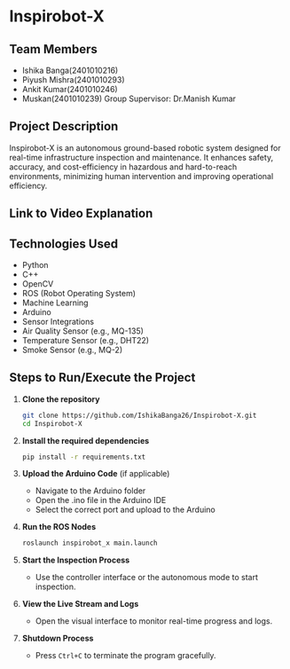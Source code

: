 # Inspirobot-X

## Team Members

* Ishika Banga(2401010216)
* Piyush Mishra(2401010293)
* Ankit Kumar(2401010246)
* Muskan(2401010239)
  Group Supervisor: Dr.Manish Kumar

## Project Description

Inspirobot-X is an autonomous ground-based robotic system designed for real-time infrastructure inspection and maintenance. It enhances safety, accuracy, and cost-efficiency in hazardous and hard-to-reach environments, minimizing human intervention and improving operational efficiency.

## Link to Video Explanation



## Technologies Used

* Python
* C++
* OpenCV
* ROS (Robot Operating System)
* Machine Learning
* Arduino
* Sensor Integrations
* Air Quality Sensor (e.g., MQ-135)
* Temperature Sensor (e.g., DHT22)
* Smoke Sensor (e.g., MQ-2)

## Steps to Run/Execute the Project

1. **Clone the repository**

   ```bash
   git clone https://github.com/IshikaBanga26/Inspirobot-X.git
   cd Inspirobot-X
   ```

2. **Install the required dependencies**

   ```bash
   pip install -r requirements.txt
   ```

3. **Upload the Arduino Code** (if applicable)

   * Navigate to the Arduino folder
   * Open the .ino file in the Arduino IDE
   * Select the correct port and upload to the Arduino

4. **Run the ROS Nodes**

   ```bash
   roslaunch inspirobot_x main.launch
   ```

5. **Start the Inspection Process**

   * Use the controller interface or the autonomous mode to start inspection.

6. **View the Live Stream and Logs**

   * Open the visual interface to monitor real-time progress and logs.

7. **Shutdown Process**

   * Press `Ctrl+C` to terminate the program gracefully.




